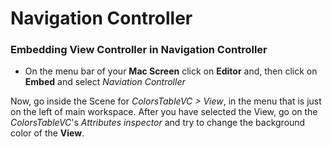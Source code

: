 
Navigation Controller
====================

### Embedding View Controller in Navigation Controller

  * On the menu bar of your **Mac Screen** click on **Editor** and, then click on **Embed** and select *Naviation Controller*


Now, go inside the Scene for *ColorsTableVC > View*, in the menu that is just on the left of main workspace. After you have selected the View, go on the *ColorsTableVC*'s *Attributes inspector* and try to change the background color of the **View**.

